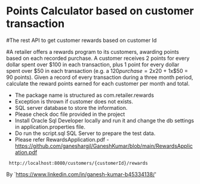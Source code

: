 # Points Calculator based on customer transaction
#The rest API to get customer rewards based on customer Id

#A retailer offers a rewards program to its customers, awarding points based on each recorded purchase.   A customer receives 2 points for every dollar spent over $100 in each transaction, plus 1 point for every dollar spent over $50 in each transaction (e.g. a $120 purchase = 2x$20 + 1x$50 = 90 points).   Given a record of every transaction during a three month period, calculate the reward points earned for each customer per month and total. 

- The package name is structured as com.retailer.rewards
- Exception is thrown if customer does not exists.
- SQL server database to store the information.
- Please check doc file provided in the project
- Install Oracle Sql Developer locally and run it and change the db settings in application.properties file.
- Do run the script.sql SQL Server to prepare the test data.
- Please refer RewardsApplication.pdf - https://github.com/ganeshargjl/GaneshKumar/blob/main/RewardsApplication.pdf

```
 http://localhost:8080/customers/{customerId}/rewards
```

By `https://www.linkedin.com/in/ganesh-kumar-b45334138/'
